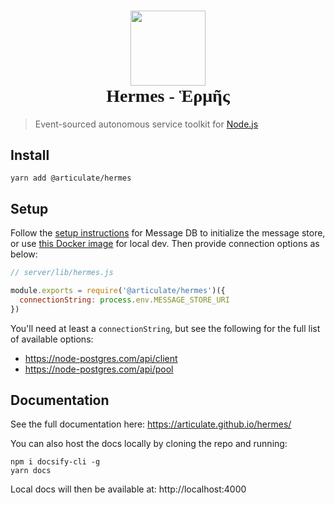 <style>
  @font-face {
    font-family: GentiumPlus-I;
    src: url("/GentiumPlus-I.woff") format("woff");
  }
</style>

<h1 style="font-family: GentiumPlus-I; line-height: 1.2;" align="center">
  <img src="/logo.svg" height="120px" /><br/>
  Hermes - Ἑρμῆς
</h1>

> Event-sourced autonomous service toolkit for [Node.js](https://nodejs.org/)

## Install

```
yarn add @articulate/hermes
```

## Setup

Follow the [setup instructions](https://github.com/message-db/message-db) for Message DB to initialize the message store, or use [this Docker image](https://hub.docker.com/r/ethangarofolo/message-db) for local dev.  Then provide connection options as below:

```js
// server/lib/hermes.js

module.exports = require('@articulate/hermes')({
  connectionString: process.env.MESSAGE_STORE_URI
})
```

You'll need at least a `connectionString`, but see the following for the full list of available options:
- https://node-postgres.com/api/client
- https://node-postgres.com/api/pool

## Documentation

See the full documentation here: https://articulate.github.io/hermes/

You can also host the docs locally by cloning the repo and running:

```
npm i docsify-cli -g
yarn docs
```

Local docs will then be available at: http://localhost:4000
